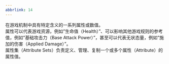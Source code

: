 ```yaml
---
abbrlink: 14
---
```

在游戏机制中具有特定含义的一系列属性或数值。  
属性可以代表游戏资源，例如”生命值（Health）”、可以影响其他游戏规则的参考值，例如”基础攻击力（Base Attack Power）”，甚至可以代表无状态量，例如”施加的伤害（Applied Damage）”。  
属性集（Attribute Sets）负责定义、管理、复制一个或多个属性（Attribute）的属性值。